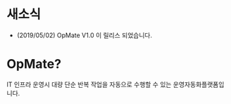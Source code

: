 # 새소식

- (2019/05/02) OpMate V1.0 이 릴리스 되었습니다.

# OpMate?

IT 인프라 운영시 대량 단순 반복 작업을 자동으로 수행할 수 있는 운영자동화플랫폼입니다.
